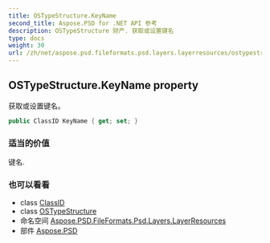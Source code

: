 ```yaml
---
title: OSTypeStructure.KeyName
second_title: Aspose.PSD for .NET API 参考
description: OSTypeStructure 财产. 获取或设置键名
type: docs
weight: 30
url: /zh/net/aspose.psd.fileformats.psd.layers.layerresources/ostypestructure/keyname/
---
```

## OSTypeStructure.KeyName property

获取或设置键名。

```csharp
public ClassID KeyName { get; set; }
```

### 适当的价值

键名.

### 也可以看看

* class [ClassID](../../classid/)
* class [OSTypeStructure](../)
* 命名空间 [Aspose.PSD.FileFormats.Psd.Layers.LayerResources](../../ostypestructure/)
* 部件 [Aspose.PSD](../../../)


